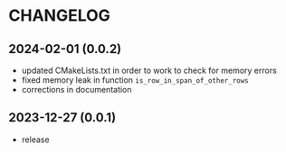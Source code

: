 CHANGELOG
=========

2024-02-01 (0.0.2)
------------------
- updated CMakeLists.txt in order to work to check for memory errors
- fixed memory leak in function `is_row_in_span_of_other_rows`
- corrections in documentation


2023-12-27 (0.0.1)
------------------
- release
